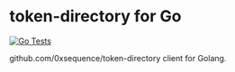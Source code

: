 token-directory for Go
======================

[![Go Tests](https://github.com/0xsequence/go-tokendirectory/workflows/Go%20Tests/badge.svg)](https://github.com/0xsequence/go-tokendirectory/actions?query=workflow%3A%22Go+Tests%22)

github.com/0xsequence/token-directory client for Golang.

